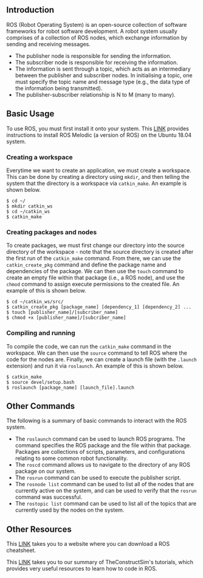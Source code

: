 ## Introduction

ROS (Robot Operating System) is an open-source collection of software frameworks for robot software development. A robot system usually comprises of a collection of ROS nodes, which exchange information by sending and receiving messages.

* The publisher node is responsible for sending the information.
* The subscriber node is responsible for receiving the information.
* The information is sent through a topic, which acts as an intermediary between the publisher and subscriber nodes. In initialising a topic, one must specify the topic name and message type (e.g., the data type of the information being transmitted).
* The publisher-subscriber relationship is N to M (many to many).

## Basic Usage

To use ROS, you must first install it onto your system. This [LINK](https://nw-syd-gitlab.cseunsw.tech/z9600614/VIP-AI4Everyone-Rescue/-/tree/main/Guides/Install%20ROS%20and%20Gazebo%20on%20Ubuntu%2020.04) provides instructions to install ROS Melodic (a version of ROS) on the Ubuntu 18.04 system.

### Creating a workspace

Everytime we want to create an application, we must create a workspace. This can be done by creating a directory using `mkdir`, and then telling the system that the directory is a workspace via `catkin_make`. An example is shown below.

```
$ cd ~/
$ mkdir catkin_ws
$ cd ~/catkin_ws
$ catkin_make
```

### Creating packages and nodes

To create packages, we must first change our directory into the source directory of the workspace - note that the source directory is created after the first run of the `catkin_make` command. From there, we can use the `catkin_create_pkg` command and define the package name and dependencies of the package. We can then use the `touch` command to create an empty file within that package (i.e., a ROS node), and use the `chmod` command to assign execute permissions to the created file. An example of this is shown below.

```
$ cd ~/catkin_ws/src/
$ catkin_create_pkg [package_name] [dependency_1] [dependency_2] ...
$ touch [publisher_name]/[subcriber_name]
$ chmod +x [publisher_name]/[subcriber_name]
```

### Compiling and running

To compile the code, we can run the `catkin_make` command in the workspace. We can then use the `source` command to tell ROS where the code for the nodes are. Finally, we can create a launch file (with the `.launch` extension) and run it via `roslaunch`. An example of this is shown below.

```
$ catkin_make
$ source devel/setup.bash
$ roslaunch [package_name] [launch_file].launch
```


## Other Commands

The following is a summary of basic commands to interact with the ROS system.

* The `roslaunch` command can be used to launch ROS programs. The command specifies the ROS package and the file within that package. Packages are collections of scripts, parameters, and configurations relating to some common robot functionality.
* The `roscd` command allows us to navigate to the directory of any ROS package on our system.
* The `rosrun` command can be used to execute the publisher script.
* The `rosnode list` command can be used to list all of the nodes that are currently active on the system, and can be used to verify that the `rosrun` command was successful.
* The `rostopic list` command can be used to list all of the topics that are currently used by the nodes on the system.

## Other Resources

This [LINK](https://clearpathrobotics.com/ros-robot-operating-system-cheat-sheet/) takes you to a website where you can download a ROS cheatsheet.

This [LINK](https://nw-syd-gitlab.cseunsw.tech/z9600614/VIP-AI4Everyone-Rescue/-/tree/main/Guides/TheConstructSim%20Tutorials) takes you to our summary of TheConstructSim's tutorials, which provides very useful resources to learn how to code in ROS.

